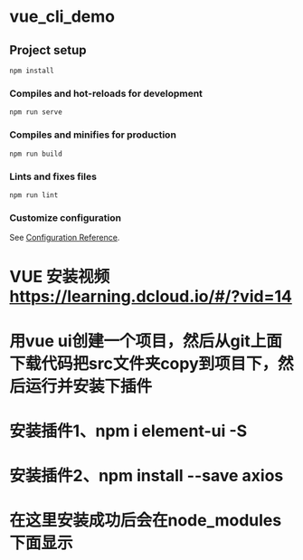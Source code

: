# vue_cli_demo

## Project setup
```
npm install
```

### Compiles and hot-reloads for development
```
npm run serve
```

### Compiles and minifies for production
```
npm run build
```

### Lints and fixes files
```
npm run lint
```

### Customize configuration
See [Configuration Reference](https://cli.vuejs.org/config/).

# VUE 安装视频 https://learning.dcloud.io/#/?vid=14
# 用vue ui创建一个项目，然后从git上面下载代码把src文件夹copy到项目下，然后运行并安装下插件
# 安装插件1、npm i element-ui -S
# 安装插件2、npm install --save axios
# 在这里安装成功后会在node_modules下面显示